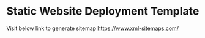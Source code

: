 # Static Website Deployment Template


Visit below link to generate sitemap
https://www.xml-sitemaps.com/
